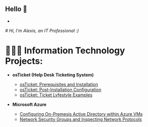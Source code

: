 ## Hello 👋 
-
_# Hi, I'm Alexis, an IT Professional :)_

# 👩🏽‍💻 Information Technology Projects:

* **osTicket (Help Desk Ticketing System)**
  * [osTicket: Prerequisites and Installation](https://github.com/alexisali95/osticket.prereqs)
  * [osTicket: Post-Installation Configuration](https://github.com/alexisali95/osticket.postconfig)
  * [osTicket: Ticket Lyfestyle Examples](https://github.com/alexisali95/osticket.lifecycle)
 
* **Microsoft Azure**
  * [Configuring On-Premesis Active Directory within Azure VMs](https://github.com/alexisali95/azure.on-premesis)
  * [Network Security Groups and Inspecting Network Protocols](https://github.com/alexisali95/network.protocols)
